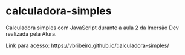 # calculadora-simples
Calculadora simples com JavaScript durante a aula 2 da Imersão Dev realizada pela Alura.

Link para acesso: https://vbribeiro.github.io/calculadora-simples/
